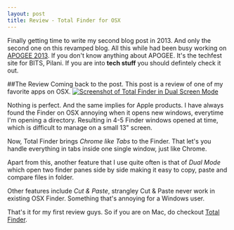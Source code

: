 ```yaml
---
layout: post
title: Review - Total Finder for OSX
---
```


Finally getting time to write my second blog post in 2013. And only the second one on this revamped blog. All this while had been busy working on [APOGEE 2013](http://bits-apogee.org/2013/). If you don't know anything about APOGEE. It's the techfest site for BITS, Pilani. If you are into **tech stuff** you should defintely check it out.

##The Review
Coming back to the post. This post is a review of one of my favorite apps on OSX.
[![Screenshot of Total Finder in Dual Screen Mode](http://dl.dropbox.com/u/1009393/iakshay.net/total-finder.png)](http://totalfinder.binaryage.com/)

Nothing is perfect. And the same implies for Apple products. I have always found the Finder on OSX annoying when it opens new windows, everytime I'm opening a directory. Resulting in 4-5 Finder windows opened at time, which is difficult to manage on a small 13" screen.

Now, Total Finder brings *Chrome like Tabs* to the Finder. That let's you handle everything in tabs inside one single window, just like Chrome.

Apart from this, another feature that I use quite often is that of *Dual Mode* which open two finder panes side by side making it easy to copy, paste and compare files in folder.

Other features include *Cut & Paste*, strangley Cut & Paste never work in existing OSX Finder. Something that's annoying for a Windows user.

That's it for my first review guys. So if you are on Mac, do checkout [Total Finder](http://totalfinder.binaryage.com/).